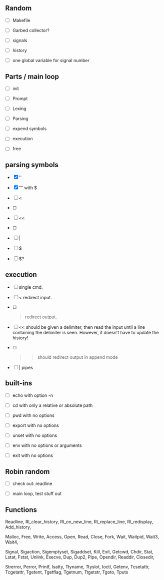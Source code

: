 

## Random
- [ ] Makefile
- [ ] Garbed collector?
- [ ] signals
- [ ] history
- [ ] one global variable for signal number


## Parts / main loop

- [ ] init
- [ ] Prompt
- [ ] Lexing
- [ ] Parsing
- [ ] expend symbols
- [ ] execution
- [ ] free


## parsing symbols
- [x] ''
- [x] "" with $
- [ ] <
- [ ] >
- [ ] <<
- [ ] >>
- [ ] |
- [ ] $
- [ ] $?



## execution
- [ ] single cmd.
- [ ] < redirect input.
- [ ] > redirect output.
- [ ] << should be given a delimiter, then read the input until a line containing the
delimiter is seen. However, it doesn’t have to update the history!
- [ ] >> should redirect output in append mode
- [ ] | pipes


## built-ins
- [ ] echo		with option -n
- [ ] cd		with only a relative or absolute path
- [ ] pwd		with no options
- [ ] export	with no options
- [ ] unset		with no options
- [ ] env		with no options or arguments
- [ ] exit		with no options




## Robin random
- [ ] check out: readline
- [ ] main loop, test stuff out





## Functions

Readline, Rl_clear_history, Rl_on_new_line,
Rl_replace_line, Rl_redisplay, Add_history,

Malloc, Free,
Write, Access, Open, Read,
Close, 
Fork, 
Wait, Waitpid, Wait3, Wait4,

Signal, Sigaction, Sigemptyset, Sigaddset, Kill, 
Exit,
Getcwd,
Chdir, Stat, Lstat, Fstat, Unlink,
Execve,
Dup, Dup2, Pipe,
Opendir, Readdir, Closedir,

Strerror, Perror, Printf, 
Isatty, Ttyname, Ttyslot, Ioctl,
Getenv, 
Tcsetattr, Tcgetattr,
Tgetent, Tgetflag, Tgetnum, Ttgetstr, Tgoto, Tputs
